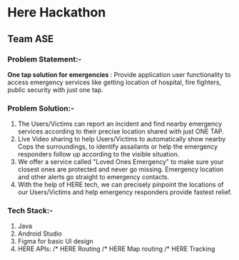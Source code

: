 # Here Hackathon
## Team ASE  
  
### Problem Statement:-
**One tap solution for emergencies** : Provide application user functionality to access emergency services like getting location of hospital, fire fighters, public security with just one tap.  

### Problem Solution:-
1. The Users/Victims can report an incident and find nearby emergency services according to their precise location shared with just ONE TAP.
2. Live Video sharing to help Users/Victims to automatically show nearby Cops the surroundings, to identify assailants or help the emergency responders follow up according to the visible situation.
3. We offer a service called "Loved Ones Emergency" to make sure your closest ones are protected and never go missing. Emergency location and other alerts go straight to emergency contacts.
4. With the help of HERE tech, we can precisely pinpoint the locations of our Users/Victims and help emergency responders provide fastest relief.  

### Tech Stack:-
1. Java
2. Android Studio
3. Figma for basic UI design
4. HERE APIs: 
    /* HERE Routing
    /* HERE Map routing
    /* HERE Tracking

